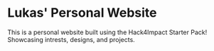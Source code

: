 # Lukas' Personal Website
This is a personal website built using the Hack4Impact Starter Pack!
Showcasing intrests, designs, and projects.